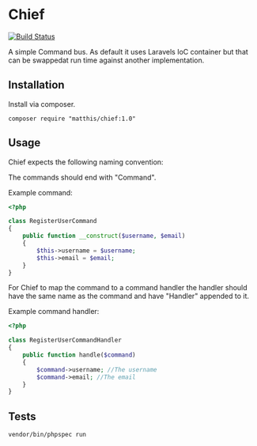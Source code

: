 # Chief

[![Build Status](https://travis-ci.org/matthisstenius/Chief.svg?branch=master)](https://travis-ci.org/matthisstenius/Chief)

A simple Command bus. As default it uses Laravels IoC container but that can be swappedat run time against another implementation.  

## Installation

Install via composer.

`composer require "matthis/chief:1.0"`

## Usage

Chief expects the following naming convention:

The commands should end with "Command".

Example command:

```php
<?php

class RegisterUserCommand 
{
    public function __construct($username, $email)
    {
        $this->username = $username;
        $this->email = $email;
    }
}
```

For Chief to map the command to a command handler the handler should have the same name as the command and have "Handler" appended to it.

Example command handler:

```php
<?php

class RegisterUserCommandHandler
{
    public function handle($command)
    {
        $command->username; //The username
        $command->email; //The email
    }
}
```
## Tests

`vendor/bin/phpspec run`
